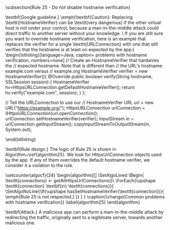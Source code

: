 
\subsection{Rule 25 - Do not disable hostname verification}

\textbf{Google guideline.} \emph{\textbf{Caution}: Replacing \texttt{HostnameVerifier} can be \textit{very dangerous} if the other virtual host is not under your control, because a man-in-the-middle attack could direct traffic to another server without your knowledge.
\\
If you are still sure you want to override hostname verification, here is an example that replaces the verifier for a single \texttt{URLConnection} with one that still verifies that the hostname is at least on expected by the app:}
\begin{lstlisting}[language=Java, caption= problems with hostname verification, numbers=none]
 // Create an HostnameVerifier that hardwires the
 // expected hostname. Note that is different than
 // the URL's hostname: example.com versus
 // example.org
 HostnameVerifier verifier = new HostnameVerifier(){
   @Override
   public boolean verify(String hostname, SSLSession session) {
     HostnameVerifier hv=HttpsURLConnection.getDefaultHostnameVerifier();
     return hv.verify("example.com", session);
   }
 };

 // Tell the URLConnection to use our
 // HostnameVerifier
 URL url = new URL("https://example.org/");
 HttpsURLConnection urlConnection =
   (HttpsURLConnection)url.openConnection();
 urlConnection.setHostnameVerifier(verifier);
 InputStream in = urlConnection.getInputStream();
 copyInputStreamToOutputStream(in, System.out);

\end{lstlisting}

\textbf{Rule design.} The logic of Rule 25 is shown in Algorithm~\ref{algorithm25}. We look for HttpsUrlConnection objects used by the app. If any of them overrides the default hostname verifier, we consider it a violation to the rule. 

\setcounter{algocf}{24}
\begin{algorithm}[]
\SetAlgoLined
\Begin{
	\texttt{connections} $\leftarrow$ getAllHttpsUrlConnections()\\
	\ForEach{\upshape \texttt{connection} \textbf{in} \texttt{connections}}{
	    \SetAlgoNoLine{\If{\upshape hasSetHostnameVerifier(\texttt{connection})}{
	        \emph{Rule 25 is not respected.}
	    }}
	}
}
\caption{\change{Common problems with hostname verification}}
\label{algorithm25}
\end{algorithm}

\textbf{Attack.} A malicious app can perform a man-in-the-middle attack by redirecting the traffic, originally sent to a legitimate server, towards another malicious one. 

